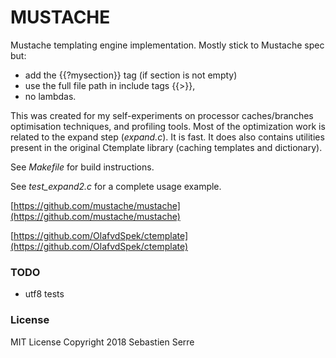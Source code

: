 MUSTACHE
========

Mustache templating engine implementation. Mostly stick to Mustache spec but:
* add the {{?mysection}} tag (if section is not empty)
* use the full file path in include tags {{>}},
* no lambdas. 

This was created for my self-experiments on processor caches/branches
optimisation techniques, and profiling tools. Most of the optimization work
is related to the expand step (*expand.c*). It is fast. It does also contains
utilities present in the original Ctemplate library (caching templates and dictionary).

See *Makefile* for build instructions.

See *test_expand2.c* for a complete usage example.

[https://github.com/mustache/mustache](https://github.com/mustache/mustache)

[https://github.com/OlafvdSpek/ctemplate](https://github.com/OlafvdSpek/ctemplate)

### TODO
* utf8 tests

### License
MIT License Copyright 2018  Sebastien Serre

